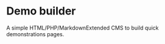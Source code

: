 Demo builder
============

A simple HTML/PHP/MarkdownExtended CMS to build quick demonstrations pages.


